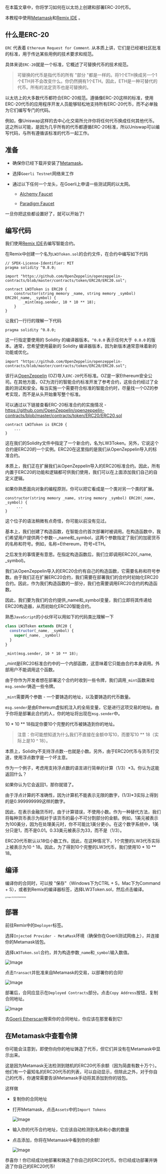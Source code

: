 在本篇文章中，你将学习如何在以太坊上创建和部署ERC-20代币。

本教程中使用[Metamask](https://metamask.io/)和[Remix IDE](https://remix.ethereum.org/) 。

## 什么是ERC-20

`ERC` 代表着 `Ethereum Request for Comment`. 从本质上讲，它们是已经被社区批准的标准，用于传达某些用例的技术要求和规范。

具体来说`ERC-20`就是一个标准，它概述了可替换代币的技术规范。

> 可替换的代币是指代币的所有 "部分 "都是一样的。将1个ETH换成另一个1个ETH并不会改变什么。你仍然拥有1个ETH。因此，ETH是一种可替代的代币。所有的法定货币也是可替换的。

以太坊上的大多数代币都符合ERC-20规范。遵循像ERC-20这样的标准，使用ERC-20代币的应用程序开发人员能够轻松地支持所有ERC-20代币，而不必单独为它们编写专门的代码。

例如，像Uniswap这样的去中心化交易所允许你将任何代币换成任何其他代币。这之所以可能，是因为几乎所有的代币都遵循ERC-20标准，所以Uniswap可以编写代码，与所有遵循该标准的代币一起工作。

## 准备

- 确保你已经下载并安装了[Metamask](https://metamask.io/)。

- 选择`Goerli Testnet`网络来工作

- 通过以下任何一个龙头，在Goerli上申请一些测试网的以太网。

  - [Alchemy Faucet](https://goerlifaucet.com/)

  - [Paradigm Faucet](https://faucet.paradigm.xyz/)

一旦你把这些都设置好了，就可以开始了!

## 编写代码

我们使用[Remix IDE](https://remix.ethereum.org/)去编写智能合约。

在Remix中创建一个名为`LW3Token.sol`的合约文件，在合约中编写如下代码

```solidity
// SPDX-License-Identifier: MIT
pragma solidity ^0.8.0;

import "https://github.com/OpenZeppelin/openzeppelin-contracts/blob/master/contracts/token/ERC20/ERC20.sol";

contract LW3Token is ERC20 {
    constructor(string memory _name, string memory _symbol) ERC20(_name, _symbol) {
        _mint(msg.sender, 10 * 10 ** 18);
    }
}
```

让我们一行行的理解一下代码

```solidity
pragma solidity ^0.8.0;
```

这一行指定要使用的 Solidity 的编译器版本。`^0.8.0` 表示任何大于` 0.8.0` 的版本。通常，您希望使用最新的 Solidity 编译器版本，因为新版本通常意味着新的功能或优化。

```solidity
import "https://github.com/OpenZeppelin/openzeppelin-contracts/blob/master/contracts/token/ERC20/ERC20.sol";
```

该行从[OpenZeppelin](https://openzeppelin.com/) (OZ)导入`ERC-20`代币标准。OZ是一家Ethereum安全公司。在其他方面，OZ为流行的智能合约标准开发了参考合约，这些合约经过了全面的测试和安全。每当实施一个需要符合标准的智能合约时，尽量找一个OZ的参考实现，而不是从头开始重写整个标准。

可以通过以下链接查看ERC-20标准合约的实施情况 - https://github.com/OpenZeppelin/openzeppelin-contracts/blob/master/contracts/token/ERC20/ERC20.sol

```solidity
contract LW3Token is ERC20 {
    ...
}
```

这在我们的Solidity文件中指定了一个新合约，名为LW3Token。另外，它说这个合约是ERC20的一个实例。ERC20在这里指的是我们从OpenZeppelin导入的标准合约。

本质上，我们正在扩展我们从OpenZeppelin导入的ERC20标准合约。因此，所有内置于ERC20的功能和逻辑都可供我们使用，我们可以在上面添加我们自己的自定义逻辑。

如果你熟悉面向对象的编程原则，你可以把它看成是一个类对另一个类的扩展。

```solidity
constructor(string memory _name, string memory _symbol) ERC20(_name, _symbol) {
     ...
}
```

这个位子的语法稍微有点奇怪，你可能以前没有见过。

基本上，我们创建了构造函数，在智能合约首次部署时被调用。在构造函数中，我们希望用户提供两个参数--_name和_symbol，这两个参数指定了我们的加密货币的名称和符号。例如，名称=Ethereum，符号=ETH。

之后发生的事情更有意思。在指定构造函数后，我们立即调用ERC20(_name, _symbol)。

我们从OpenZeppelin导入的ERC20合约有自己的构造函数，它需要名称和符号参数。由于我们正在扩展ERC20合约，我们需要在部署我们的合约时初始化ERC20合约。因此，作为我们构造函数的一部分，我们也需要调用ERC20合约的构造函数。

因此，我们要为我们的合约提供_name和_symbol变量，我们立即将其传递给ERC20构造器，从而初始化ERC20智能合约。

熟悉`JavaScript`的小伙伴可以用如下的代码类比理解一下

```js
class LW3Token extends ERC20 {
  constructor(_name, _symbol) {
    super(_name, _symbol)
  }
}
```

```solidity
_mint(msg.sender, 10 * 10 ** 18);
```

_mint是ERC20标准合约中的一个内部函数，这意味着它只能由合约本身调用。外部用户不能调用这个函数。

由于你作为开发者想在部署这个合约时收到一些令牌，我们调用`_mint`函数来给`msg.sender`铸造一些令牌。

`_mint`需要两个参数 - 一个要铸造的地址，以及要铸造的代币数量。

`msg.sender`是由Ethereum虚拟机注入的全局变量，它是进行这项交易的地址。由于你将是部署此合约的人，你的地址将出现在`msg.sender`中。

10 * 10 ** 18指定你要10个完整的代币被铸造到你的地址。

> 注意：你可能想知道为什么我们不直接在金额中写10，而要写10 ** 18（实际上是10 ^ 18）。

本质上，Solidity不支持浮点数--也就是小数。另外，由于ERC20代币与货币打交道，使用浮点数字是一个坏主意。

作为一个例子，考虑用支持浮点数的语言进行简单的计算（1/3）*3。你认为这能返回什么？

如果你认为它会返回1，那你就错了。

由于浮点计算的不准确性，因为计算机不能表示无限的数字，(1/3)*3实际上得到的是0.999999999这样的数字。

因此，在表示金融货币时，由于计算错误，不使用小数。作为一种替代方法，我们将每种货币表示为相对于该货币的最小不可分割部分的金额。例如，1美元被表示为100美分，因为在处理美元时，你不可能比1美分更小。在这个数字系统中，1美分只是1，而不是0.01。0.33美元被表示为33，而不是（1/3）。

ERC20代币默认以18位小数工作。因此，在这种情况下，1个完整的LW3代币实际上被表示为10 ^ 18。因此，为了得到10个完整的LW3代币，我们使用10 * 10 ** 18。

## 编译

编译你的合同时，可以按 "保存"（Windows下为CTRL + S，Mac下为Command + S），或者到Remix的编译器标签，选择LW3Token.sol，然后点击编译。

<img src="./img/image-20230321084914056.png" alt="image-20230321084914056" style="zoom:33%;" />

## 部署

前往Remix中的`Deployer`标签。

选择`Injected Provider - MetaMask`环境（确保你在Goerli测试网络上），并连接你的Metamask钱包。

选择`LW3Token.sol`合约，并为构造参数`_name`和`_symbol`输入数值。

![Image](./img/HvWLfZq.png)

点击`Transact`并批准来自Metamask的交易，以部署你的合同!

![Image](./img/rvBbYl4.png)

部署后，合同应显示在`Deployed Contracts`部分。点击`Copy Address`按钮，复制合同地址。

![Image](./img/19haj2L.png)

去[Goerli Etherscan](https://goerli.etherscan.io/)搜索你的合同地址，你应该在那里看到它!

## 在Metamask中查看令牌

你可能会注意到，即使你向你的地址铸造了代币，但它们并没有在Metamask中显示出来。

这是因为Metamask无法检测到随机的ERC20代币余额（因为简直有数十万个）。他们有一个最知名的ERC20代币的列表，可以自动显示，但除此之外，对于你自己的代币，你通常需要告诉Metamask手动将其添加到你的钱包。

这样做

- 复制你的合同地址

- 打开Metamask，点击`Assets`中的`Import Tokens`

  ![Image](./img/XxKFtU0.png)

- 输入你的代币合约地址，它应该自动检测到名称和小数的数量

- 点击添加，你将在Metamask中看到你的余额!

  ![Image](./img/Wwxe0kg.png)

恭喜你！你已经成功地部署和铸造了你自己的ERC20代币。你已经成功部署并铸造了你自己的ERC20代币!